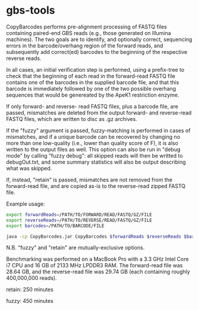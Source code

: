 # gbs-tools

CopyBarcodes performs pre-alignment processing of FASTQ files containing paired-end GBS reads (e.g., those generated on Illumina machines).  The two goals are to identify, and optionally correct, sequencing errors in the barcode/overhang region of the forward reads, and subsequently add correct(ed) barcodes to the beginning of the respective reverse reads.

In all cases, an initial verification step is performed, using a prefix-tree to check that the beginning of each read in the forward-read FASTQ file contains one of the barcodes in the supplied barcode file, and that this barcode is immediately followed by one of the two possible overhang sequences that would be genereated by the ApeK1 restriction enzyme.

If only forward- and reverse- read FASTQ files, plus a barcode file, are passed, mismatches are deleted from the output forward- and reverse-read FASTQ files, which are written to disc as .gz archives.

If the "fuzzy" argument is passed, fuzzy-matching is performed in cases of mismatches, and if a unique barcode can be recovered by changing no more than one low-quality (i.e., lower than quality score of F), it is also written to the output files as well.  This option can also be run in "debug mode" by calling "fuzzy debug": all skipped reads will then be writted to debugOut.txt, and some summary statistics will also be output describing what was skipped.

If, instead, "retain" is passed, mismatches are not removed from the forward-read file, and are copied as-is to the reverse-read zipped FASTQ file.

Example usage:

```bash
export forwardReads=/PATH/TO/FORWARD/READ/FASTQ/GZ/FILE
export reverseReads=/PATH/TO/REVERSE/READ/FASTQ/GZ/FILE
export barcodes=/PATH/TO/BARCODE/FILE

java -cp CopyBarcodes.jar CopyBarcodes $forwardReads $reverseReads $barcodes [fuzzy|retain]
```
N.B. "fuzzy" and "retain" are mutually-exclusive options.

Benchmarking was performed on a MacBook Pro with a 3.3 GHz Intel Core i7 CPU and 16 GB of 2133 MHz LPDDR3 RAM.  The forward-read file was 28.64 GB, and the reverse-read file was 29.74 GB (each containing roughly 400,000,000 reads).

retain: 250 minutes

fuzzy: 450 minutes
